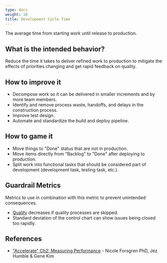 ```yaml
---
type: docs
weight: 10
title: Development Cycle Time
---
```


The average time from starting work until release to production.

## What is the intended behavior?

Reduce the time it takes to deliver refined work to production to mitigate the effects of priorities changing and get
rapid feedback on quality.

## How to improve it

- Decompose work so it can be delivered in smaller increments and by more team members.
- Identify and remove process waste, handoffs, and delays in the construction process.
- Improve test design.
- Automate and standardize the build and deploy pipeline.

## How to game it

- Move things to "Done" status that are not in production.
- Move items directly from "Backlog" to "Done" after deploying to production.
- Split work into functional tasks that should be considered part of development (development task, testing task,
  etc.).

## Guardrail Metrics

Metrics to use in combination with this metric to prevent unintended consequences.

- [Quality](../defect-rate) decreases if quality processes are skipped.
- Standard deviation of the control chart can show issues being closed too rapidly.

## References

- ["Accelerate" Ch2: Measuring
  Performance](https://learning.oreilly.com/library/view/accelerate/9781457191435/13-ch2.xhtml) - Nicole Forsgren PhD, Jez Humble & Gene Kim
